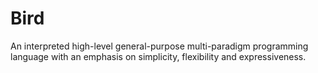 # Bird
An interpreted high-level general-purpose multi-paradigm programming language with an emphasis on simplicity, flexibility and expressiveness.
